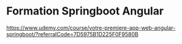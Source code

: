 # Formation Springboot Angular
https://www.udemy.com/course/votre-premiere-app-web-angular-springboot/?referralCode=7D5975B1D225F0F9580B
